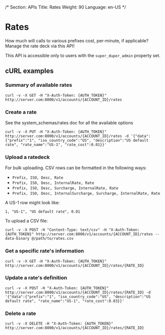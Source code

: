/*
Section: APIs
Title: Rates
Weight: 90
Language: en-US
*/

# Rates

How much will calls to various prefixes cost, per-minute, if applicable? Manage the rate deck via this API!

This API is accessible only to users with the `super_duper_admin` property set.

## cURL examples

### Summary of available rates

`curl -v -X GET -H "X-Auth-Token: {AUTH_TOKEN}" http://server.com:8000/v1/accounts/{ACCOUNT_ID}/rates`

### Create a rate

See the system_schemas/rates doc for all the available options

`curl -v -X PUT -H "X-Auth-Token: {AUTH_TOKEN}" http://server.com:8000/v1/accounts/{ACCOUNT_ID}/rates -d '{"data":{"prefix":"1", "iso_country_code":"US", "description":"US default rate", "rate_name":"US-1", "rate_cost":0.01}}'`

### Upload a ratedeck

For bulk uploading. CSV rows can be formatted in the following ways:

* `Prefix, ISO, Desc, Rate`
* `Prefix, ISO, Desc, InternalRate, Rate`
* `Prefix, ISO, Desc, Surcharge, InternalRate, Rate`
* `Prefix, ISO, Desc, InternalSurcharge, Surcharge, InternalRate, Rate`

A US-1 row might look like:

`1, "US-1", "US default rate", 0.01`

To upload a CSV file:

`curl -v -X POST -H "Content-Type: text/csv" -H "X-Auth-Token: {AUTH_TOKEN}" http://server.com:8000/v1/accounts/{ACCOUNT_ID}/rates --data-binary @/path/to/rates.csv`

### Get a specific rate's information

`curl -v -X GET -H "X-Auth-Token: {AUTH_TOKEN}" http://server.com:8000/v1/accounts/{ACCOUNT_ID}/rates/{RATE_ID}`

### Update a rate's definition

`curl -v -X POST -H "X-Auth-Token: {AUTH_TOKEN}" http://server.com:8000/v1/accounts/{ACCOUNT_ID}/rates/{RATE_ID} -d '{"data":{"prefix":"1", "iso_country_code":"US", "description":"US default rate", "rate_name":"US-1", "rate_cost":0.03}}'`

### Delete a rate

`curl -v -X DELETE -H "X-Auth-Token: {AUTH_TOKEN}" http://server.com:8000/v1/accounts/{ACCOUNT_ID}/rates/{RATE_ID}`
